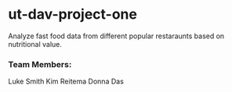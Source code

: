 # ut-dav-project-one
Analyze fast food data from different popular restaraunts based on nutritional value.

### Team Members:
Luke Smith
Kim Reitema
Donna Das


